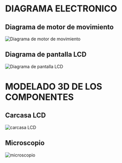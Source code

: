 # DIAGRAMA ELECTRONICO
## Diagrama de motor de movimiento
![Diagrama de motor de movimiento](https://drive.google.com/uc?id=1dTo2oNimKv0ogI-1miFxghj6C5nI8vAl)
## Diagrama de pantalla LCD
![Diagrama de pantalla LCD](https://drive.google.com/uc?id=1ZUDNIORa-DN8QRlXmJchSjYUAVzIbJc4)
# MODELADO 3D DE LOS COMPONENTES
## Carcasa LCD
![carcasa LCD](https://drive.google.com/uc?id=1xlZBJTXNy5BpKAiDBXK3eE52OkXRoHFO)
## Microscopio
![microscopio]([https://drive.google.com/file/d/1WbMklQxdXLdehOlprh6A5c0WQ1TmM5Wh)

